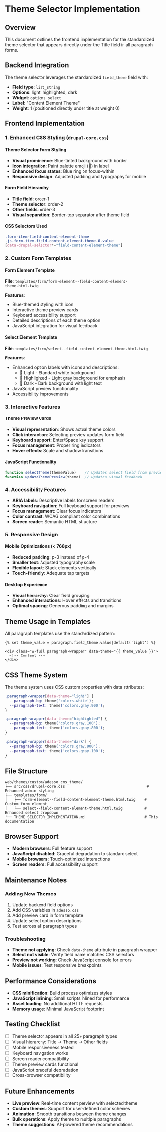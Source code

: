 # Theme Selector Implementation

## Overview

This document outlines the frontend implementation for the standardized theme selector that appears directly under the Title field in all paragraph forms.

## Backend Integration

The theme selector leverages the standardized `field_theme` field with:
- **Field type**: `list_string`
- **Options**: light, highlighted, dark  
- **Widget**: `options_select`
- **Label**: "Content Element Theme"
- **Weight**: 1 (positioned directly under title at weight 0)

## Frontend Implementation

### 1. Enhanced CSS Styling (`drupal-core.css`)

#### Theme Selector Form Styling
- **Visual prominence**: Blue-tinted background with border
- **Icon integration**: Paint palette emoji (🎨) in label
- **Enhanced focus states**: Blue ring on focus-within
- **Responsive design**: Adjusted padding and typography for mobile

#### Form Field Hierarchy
- **Title field**: order-1 
- **Theme selector**: order-2
- **Other fields**: order-3
- **Visual separation**: Border-top separator after theme field

#### CSS Selectors Used
```css
.form-item-field-content-element-theme
.js-form-item-field-content-element-theme-0-value
[data-drupal-selector*="field-content-element-theme"]
```

### 2. Custom Form Templates

#### Form Element Template
**File**: `templates/form/form-element--field-content-element-theme.html.twig`

**Features**:
- Blue-themed styling with icon
- Interactive theme preview cards
- Keyboard accessibility support
- Detailed descriptions of each theme option
- JavaScript integration for visual feedback

#### Select Element Template  
**File**: `templates/form/select--field-content-element-theme.html.twig`

**Features**:
- Enhanced option labels with icons and descriptions:
  - 🌟 Light - Standard white background
  - 🎯 Highlighted - Light gray background for emphasis  
  - 🌙 Dark - Dark background with light text
- JavaScript preview functionality
- Accessibility improvements

### 3. Interactive Features

#### Theme Preview Cards
- **Visual representation**: Shows actual theme colors
- **Click interaction**: Selecting preview updates form field
- **Keyboard support**: Enter/Space key support
- **Focus management**: Proper ring indicators
- **Hover effects**: Scale and shadow transitions

#### JavaScript Functionality
```javascript
function selectTheme(themeValue)    // Updates select field from preview
function updateThemePreview(theme)  // Updates visual feedback
```

### 4. Accessibility Features

- **ARIA labels**: Descriptive labels for screen readers
- **Keyboard navigation**: Full keyboard support for previews
- **Focus management**: Clear focus indicators
- **Color contrast**: WCAG compliant color combinations
- **Screen reader**: Semantic HTML structure

### 5. Responsive Design

#### Mobile Optimizations (< 768px)
- **Reduced padding**: p-3 instead of p-4
- **Smaller text**: Adjusted typography scale
- **Flexible layout**: Stack elements vertically
- **Touch-friendly**: Adequate tap targets

#### Desktop Experience
- **Visual hierarchy**: Clear field grouping
- **Enhanced interactions**: Hover effects and transitions
- **Optimal spacing**: Generous padding and margins

## Theme Usage in Templates

All paragraph templates use the standardized pattern:

```twig
{% set theme_value = paragraph.field_theme.value|default('light') %}

<div class="w-full paragraph-wrapper" data-theme="{{ theme_value }}">
  <!-- Content -->
</div>
```

## CSS Theme System

The theme system uses CSS custom properties with data attributes:

```css
.paragraph-wrapper[data-theme="light"] {
  --paragraph-bg: theme('colors.white');
  --paragraph-text: theme('colors.gray.900');
}

.paragraph-wrapper[data-theme="highlighted"] {
  --paragraph-bg: theme('colors.gray.100');
  --paragraph-text: theme('colors.gray.800');  
}

.paragraph-wrapper[data-theme="dark"] {
  --paragraph-bg: theme('colors.gray.900');
  --paragraph-text: theme('colors.gray.100');
}
```

## File Structure

```
web/themes/custom/adesso_cms_theme/
├── src/css/drupal-core.css                                     # Enhanced admin styling
├── templates/form/
│   ├── form-element--field-content-element-theme.html.twig    # Custom form element
│   └── select--field-content-element-theme.html.twig          # Enhanced select dropdown
└── THEME_SELECTOR_IMPLEMENTATION.md                           # This documentation
```

## Browser Support

- **Modern browsers**: Full feature support
- **JavaScript disabled**: Graceful degradation to standard select
- **Mobile browsers**: Touch-optimized interactions
- **Screen readers**: Full accessibility support

## Maintenance Notes

### Adding New Themes
1. Update backend field options
2. Add CSS variables in `adesso.css`
3. Add preview card in form template
4. Update select option descriptions
5. Test across all paragraph types

### Troubleshooting
- **Theme not applying**: Check `data-theme` attribute in paragraph wrapper
- **Select not visible**: Verify field name matches CSS selectors
- **Preview not working**: Check JavaScript console for errors
- **Mobile issues**: Test responsive breakpoints

## Performance Considerations

- **CSS minification**: Build process optimizes styles
- **JavaScript inlining**: Small scripts inlined for performance
- **Asset loading**: No additional HTTP requests
- **Memory usage**: Minimal JavaScript footprint

## Testing Checklist

- [ ] Theme selector appears in all 25+ paragraph types
- [ ] Visual hierarchy: Title → Theme → Other fields
- [ ] Mobile responsiveness tested
- [ ] Keyboard navigation works
- [ ] Screen reader compatibility
- [ ] Theme preview cards functional
- [ ] JavaScript graceful degradation
- [ ] Cross-browser compatibility

## Future Enhancements

- **Live preview**: Real-time content preview with selected theme
- **Custom themes**: Support for user-defined color schemes
- **Animation**: Smooth transitions between theme changes
- **Bulk operations**: Apply theme to multiple paragraphs
- **Theme suggestions**: AI-powered theme recommendations